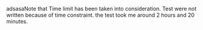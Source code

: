 adsasaNote that Time limit has been taken into consideration.
Test were not written because of time constraint.
the test took me around 2 hours and 20 minutes. 

